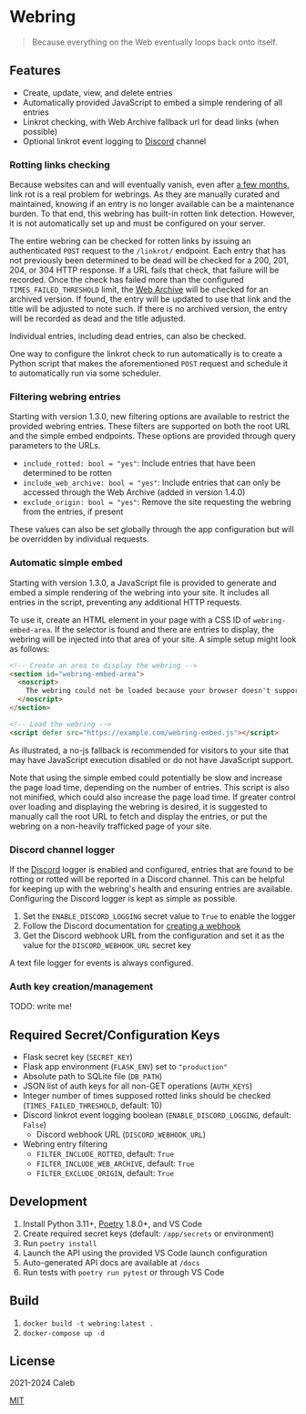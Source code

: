 # Webring

> Because everything on the Web eventually loops back onto itself.

## Features

- Create, update, view, and delete entries
- Automatically provided JavaScript to embed a simple rendering of all entries
- Linkrot checking, with Web Archive fallback url for dead links (when possible)
- Optional linkrot event logging to [Discord](https://discord.com/) channel

### Rotting links checking

Because websites can and will eventually vanish, even after
[a few months](https://www.theregister.com/2024/05/20/webpages_vanish_decade/), link rot is a real
problem for webrings. As they are manually curated and maintained, knowing if an entry is
no longer available can be a maintenance burden. To that end, this webring has built-in rotten link
detection. However, it is not automatically set up and must be configured on your server.

The entire webring can be checked for rotten links by issuing an authenticated `POST` request to
the `/linkrot/` endpoint. Each entry that has not previously been determined to be dead will
be checked for a 200, 201, 204, or 304 HTTP response. If a URL fails that check, that failure
will be recorded. Once the check has failed more than the configured `TIMES_FAILED_THRESHOLD` limit,
the [Web Archive](https://web.archive.org/) will be checked for an archived version. If found,
the entry will be updated to use that link and the title will be adjusted to note such.
If there is no archived version, the entry will be recorded as dead and the title adjusted.

Individual entries, including dead entries, can also be checked.

One way to configure the linkrot check to run automatically is to create a Python script that
makes the aforementioned `POST` request and schedule it to automatically run via some scheduler.

### Filtering webring entries

Starting with version 1.3.0, new filtering options are available to restrict the provided webring
entries. These filters are supported on both the root URL and the simple embed endpoints. These
options are provided through query parameters to the URLs.

- `include_rotted: bool = "yes"`: Include entries that have been determined to be rotten
- `include_web_archive: bool = "yes"`: Include entries that can only be accessed through
  the Web Archive (added in version 1.4.0)
- `exclude_origin: bool = "yes"`: Remove the site requesting the webring from the entries,
if present

These values can also be set globally through the app configuration but will be overridden by
individual requests.

### Automatic simple embed

Starting with version 1.3.0, a JavaScript file is provided to generate and embed a simple rendering
of the webring into your site. It includes all entries in the script, preventing any additional
HTTP requests.

To use it, create an HTML element in your page with a CSS ID of `webring-embed-area`.
If the selector is found and there are entries to display, the webring will be injected
into that area of your site. A simple setup might look as follows:

```html
<!-- Create an area to display the webring -->
<section id="webring-embed-area">
  <noscript>
    The webring could not be loaded because your browser doesn't support JavaScript.
  </noscript>
</section>

<!-- Load the webring -->
<script defer src="https://example.com/webring-embed.js"></script>
```

As illustrated, a no-js fallback is recommended for visitors to your site that may have JavaScript
execution disabled or do not have JavaScript support.

Note that using the simple embed could potentially be slow and increase the page load time,
depending on the number of entries. This script is also not minified, which could also increase the
page load time. If greater control over loading and displaying the webring is desired, it is
suggested to manually call the root URL to fetch and display the entries, or put the webring on a
non-heavily trafficked page of your site.

### Discord channel logger

If the [Discord](https://discord.com) logger is enabled and configured, entries that are found to be
rotting or rotted will be reported in a Discord channel. This can be helpful for keeping up with
the webring's health and ensuring entries are available. Configuring the Discord logger
is kept as simple as possible.

1. Set the `ENABLE_DISCORD_LOGGING` secret value to `True` to enable the logger
1. Follow the Discord documentation for [creating a webhook](https://support.discord.com/hc/en-us/articles/228383668-Intro-to-Webhooks)
1. Get the Discord webhook URL from the configuration and set it as the value for
the `DISCORD_WEBHOOK_URL` secret key

A text file logger for events is always configured.

### Auth key creation/management

TODO: write me!

## Required Secret/Configuration Keys

- Flask secret key (`SECRET_KEY`)
- Flask app environment (`FLASK_ENV`) set to `"production"`
- Absolute path to SQLite file (`DB_PATH`)
- JSON list of auth keys for all non-GET operations (`AUTH_KEYS`)
- Integer number of times supposed rotted links should be checked (`TIMES_FAILED_THRESHOLD`, default: 10)
- Discord linkrot event logging boolean (`ENABLE_DISCORD_LOGGING`, default: `False`)
  - Discord webhook URL (`DISCORD_WEBHOOK_URL`)
- Webring entry filtering
  - `FILTER_INCLUDE_ROTTED`, default: `True`
  - `FILTER_INCLUDE_WEB_ARCHIVE`, default: `True`
  - `FILTER_EXCLUDE_ORIGIN`, default: `True`

## Development

1. Install Python 3.11+, [Poetry](https://python-poetry.org/) 1.8.0+, and VS Code
1. Create required secret keys (default: `/app/secrets` or environment)
1. Run `poetry install`
1. Launch the API using the provided VS Code launch configuration
1. Auto-generated API docs are available at `/docs`
1. Run tests with `poetry run pytest` or through VS Code

## Build

1. `docker build -t webring:latest .`
1. `docker-compose up -d`

## License

2021-2024 Caleb

[MIT](LICENSE)
